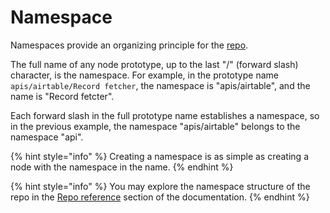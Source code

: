 # Namespace

Namespaces provide an organizing principle for the [repo](broken-reference).

The full name of any node prototype, up to the last "/" (forward slash) character, is the namespace. For example, in the prototype name `apis/airtable/Record fetcher`, the namespace is "apis/airtable", and the name is "Record fetcter".

Each forward slash in the full prototype name establishes a namespace, so in the previous example, the namespace "apis/airtable" belongs to the namespace "api".

{% hint style="info" %}
Creating a namespace is as simple as creating a node with the namespace in the name.
{% endhint %}

{% hint style="info" %}
You may explore the namespace structure of the repo in the [Repo reference](https://app.gitbook.com/o/jqy4x7TrVn5hgjCsanfM/s/OmQPjVtTIrv8THOJrdC8/ "mention") section of the documentation.
{% endhint %}
